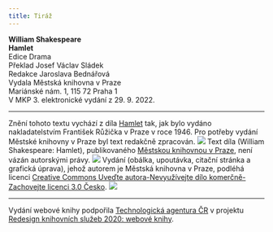 ```yaml
---
title: Tiráž
---
```


**William Shakespeare    
Hamlet**  
Edice Drama  
Překlad Josef Václav Sládek  
Redakce Jaroslava Bednářová  
Vydala Městská knihovna v Praze  
Mariánské nám. 1, 115 72 Praha 1  
V MKP 3. elektronické vydání z 29. 9. 2022.

***

Znění tohoto textu vychází z díla [Hamlet](https://aleph.nkp.cz/F/?func=direct&doc_number=000501177&local_base=CNB) tak, jak bylo vydáno nakladatelstvím František Růžička v Praze v roce 1946. Pro potřeby vydání Městské knihovny v Praze byl text redakčně zpracován.
![](../Images/image003.jpg)
Text díla (William Shakespeare: Hamlet), publikovaného [Městskou knihovnou v Praze](https://www.mlp.cz/cz/), není vázán autorskými právy.
![](../Images/image001.jpg)
Vydání (obálka, upoutávka, citační stránka a grafická úprava), jehož autorem je Městská knihovna v Praze, podléhá licenci [Creative Commons Uveďte autora-Nevyužívejte dílo komerčně-Zachovejte licenci 3.0 Česko](https://creativecommons.org/licenses/by-nc-sa/3.0/cz/).
![](../Images/image004.jpg)

***

Vydání webové knihy podpořila [Technologická agentura ČR](https://www.tacr.cz/) v projektu [Redesign knihovních služeb 2020: webové knihy](https://starfos.tacr.cz/cs/project/TL04000391).